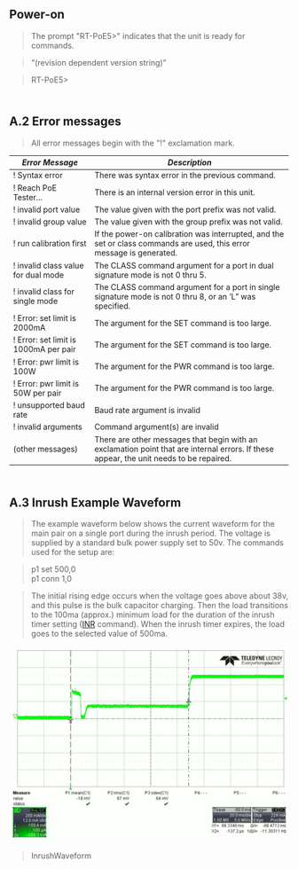 Power-on
--------

>   The prompt "RT-PoE5\>" indicates that the unit is ready for commands.

>   ”(revision dependent version string)”

>   RT-PoE5\>

<br>A.2 Error messages
----------------------

>   All error messages begin with the "!" exclamation mark.

| *Error Message*                       | *Description*                                                                                                                           |
|---------------------------------------|-----------------------------------------------------------------------------------------------------------------------------------------|
| ! Syntax error                        | There was syntax error in the previous command.                                                                                         |
| ! Reach PoE Tester...                 | There is an internal version error in this unit.                                                                                        |
| ! invalid port value                  | The value given with the port prefix was not valid.                                                                                     |
| ! invalid group value                 | The value given with the group prefix was not valid.                                                                                    |
| ! run calibration first               | If the power-on calibration was interrupted, and the set or class commands are used, this error message is generated.                   |
| ! invalid class value for dual mode   | The CLASS command argument for a port in dual signature mode is not 0 thru 5.                                                           |
| ! invalid class for single mode       | The CLASS command argument for a port in single signature mode is not 0 thru 8, or an ‘L” was specified.                                |
| ! Error: set limit is 2000mA          | The argument for the SET command is too large.                                                                                          |
| ! Error: set limit is 1000mA per pair | The argument for the SET command is too large.                                                                                          |
| ! Error: pwr limit is 100W            | The argument for the PWR command is too large.                                                                                          |
| ! Error: pwr limit is 50W per pair    | The argument for the PWR command is too large.                                                                                          |
| ! unsupported baud rate               | Baud rate argument is invalid                                                                                                           |
| ! invalid arguments                   | Command argument(s) are invalid                                                                                                         |
| (other messages)                      | There are other messages that begin with an exclamation point that are internal errors. If these appear, the unit needs to be repaired. |

<br>A.3 Inrush Example Waveform
-------------------------------

>   The example waveform below shows the current waveform for the main pair on a
>   single port during the inrush period. The voltage is supplied by a standard
>   bulk power supply set to 50v. The commands used for the setup are:

>   p1 set 500,0  
>   p1 conn 1,0

>   The initial rising edge occurs when the voltage goes above about 38v, and
>   this pulse is the bulk capacitor charging. Then the load transitions to the
>   100ma (approx.) minimum load for the duration of the inrush timer setting
>   ([INR](#_INR) command). When the inrush timer expires, the load goes to the
>   selected value of 500ma.

![](media/8033e48aecd5a6883ec1bf277bf3ea28.png)

>   InrushWaveform
